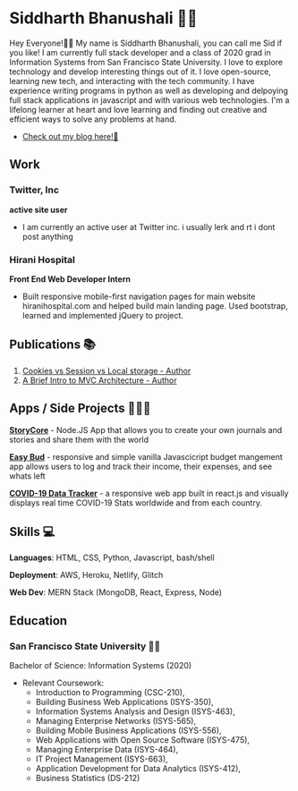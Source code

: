 # Siddharth Bhanushali 👦🏽

Hey Everyone!👋🏽 My name is Siddharth Bhanushali, you can call me Sid if you like! I am currently full stack developer and a class of 2020 grad in Information Systems from San Francisco State University. I love to explore technology and develop interesting things out of it. I love open-source, learning new tech, and interacting with the tech community. I have experience writing programs in python as well as developing and delpoying full stack applications in javascript and with various web technologies. I'm a lifelong learner at heart and love learning and finding out creative and efficient ways to solve any problems at hand. 
- [Check out my blog here!📝](https://dev.to/sidbhanushali/)


## Work

### Twitter, Inc

**active site user**

-   I am currently an active user at Twitter inc. i usually lerk and rt i dont post anything

### Hirani  Hospital

**Front End Web Developer Intern**

- Built responsive mobile-first navigation pages for main website hiranihospital.com and helped build main landing page. Used bootstrap, learned and implemented jQuery to project.

## Publications 📚

1. [Cookies vs Session vs Local storage - Author](https://dev.to/sidbhanushali/cookies-vs-session-vs-local-storage-22ja)
2. [A Brief Intro to MVC Architecture - Author](https://dev.to/sidbhanushali/a-brief-intro-to-mvc-architecture-27e4)

## Apps / Side Projects 👨🏽‍💻

**[StoryCore](https://storycore.herokuapp.com/)**  - Node.JS App that allows you to create your own journals and stories and share them with the world 

**[Easy Bud](https://easy-bud.glitch.me)**  - responsive and simple vanilla Javascicript budget mangement app allows users to log and track their income, their expenses, and see whats left 


**[COVID-19 Data Tracker](https://sidbhanushali.github.io/COVID19-Data-App/)**   - a responsive web app built in react.js and visually displays real time COVID-19 Stats worldwide and from each country.

## Skills 💻

**Languages**: HTML, CSS, Python, Javascript, bash/shell

**Deployment**: AWS, Heroku, Netlify, Glitch 

**Web Dev**: MERN Stack (MongoDB, React, Express, Node)

## Education

### San Francisco State University 🌉🐊
Bachelor of Science:  Information Systems  (2020)
 
- Relevant Coursework:
     - Introduction to Programming (CSC-210),
    -  Building Business Web Applications (ISYS-350),
    -  Information Systems Analysis and Design (ISYS-463), 
    -  Managing Enterprise Networks (ISYS-565),
    -  Building Mobile Business Applications (ISYS-556),
    -  Web Applications with Open Source Software (ISYS-475),
   -   Managing Enterprise Data (ISYS-464),
    -  IT Project Management (ISYS-663),
    -  Application Development for Data Analytics (ISYS-412),
    -  Business Statistics (DS-212)
